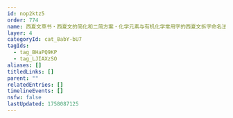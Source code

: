 ```yaml
---
id: nop2ktz5
order: 774
name: 西夏文草书・西夏文的简化和二简方案・化学元素与有机化学常用字的西夏文拆字命名法
layer: 4
categoryId: cat_8abY-bU7
tagIds:
  - tag_BHaPQ9KP
  - tag_LJIAXzSO
aliases: []
titledLinks: []
parent: ""
relatedEntries: []
timelineEvents: []
nsfw: false
lastUpdated: 1758087125
---
```


